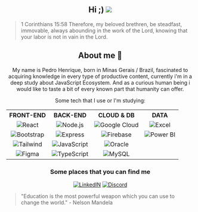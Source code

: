 
<h2 align="center">Hi ;) <img src="https://img.icons8.com/?size=48&id=alM3wqiSHT6s&format=png"></h2> 

> 1 Corinthians 15:58 Therefore, my beloved brethren, be steadfast, immovable, always abounding in the work of the Lord, knowing that your labor is not in vain in the Lord.

<h2 align="center">About me 🧠</h2>
<p align="center">My name is Pedro Henrique, born in Minas Gerais / Brazil, fascinated to acquiring knowledge in every type of productive content, currently i'm in a deep study about JavaScript Ecosystem. And as a curious human being i would like to taste a bit of every known part that humanity can offer.</p>

<p align="center">Some tech that I use or I'm studying:<p/>

<table align="center">
  <tr>
    <th>FRONT-END</th>
    <th>BACK-END</th>
    <th>CLOUD & DB</th>
    <th>DATA</th>
  </tr>
  <tr align="center">
    <td><img src="https://img.icons8.com/?size=40&id=asWSSTBrDlTW&format=png" alt="React"></td>
    <td><img src="https://img.icons8.com/?size=40&id=54087&format=png" alt="Node.js"></td>
    <td><img src="https://img.icons8.com/?size=40&id=WHRLQdbEXQ16&format=png" alt="Google Cloud"></td>
    <td><img src="https://img.icons8.com/?size=40&id=117561&format=png" alt="Excel"></td>
  </tr>
  <tr align="center">
    <td><img src="https://img.icons8.com/?size=40&id=84710&format=png" alt="Bootstrap"></td>
    <td><img src="https://img.icons8.com/?size=40&id=SDVmtZ6VBGXt&format=png" alt="Express"></td>
    <td><img src="https://img.icons8.com/?size=40&id=62452&format=png" alt="Firebase"></td>
    <td><img src="https://img.icons8.com/?size=40&id=Ny0t2MYrJ70p&format=png" alt="Power BI"></td>
  </tr>
  <tr align="center">
    <td><img src="https://img.icons8.com/?size=40&id=4PiNHtUJVbLs&format=png" alt="Tailwind"></td>
    <td><img src="https://img.icons8.com/?size=40&id=108784&format=png" alt="JavaScript"></td>
    <td><img src="https://img.icons8.com/?size=40&id=39913&format=png" alt="Oracle"></td>
  </tr>
  <tr align="center">
    <td><img src="https://img.icons8.com/?size=40&id=8gfeOoqrHqJU&format=png" alt="Figma"></td>
    <td><img src="https://img.icons8.com/?size=40&id=nCj4PvnCO0tZ&format=png" alt="TypeScript"></td>
    <td><img src="https://img.icons8.com/?size=40&id=9nLaR5KFGjN0&format=png" alt="MySQL"></td>
  </tr>
</table>
<div align="center">
<h3>Some places that you can find me</h3>

[![LinkedIN](https://img.icons8.com/?size=48&id=xuvGCOXi8Wyg&format=png)](https://www.linkedin.com/in/pedro-henrique-dos-reis/) [![Discord](https://img.icons8.com/?size=48&id=30998&format=png)](https://discordapp.com/users/980289389294927882/)
</div>

  > "Education is the most powerful weapon which you can use to change the world." - Nelson Mandela

